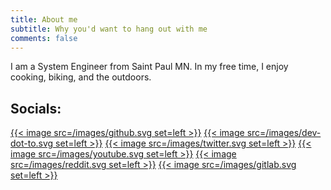 ```yaml
---
title: About me
subtitle: Why you'd want to hang out with me
comments: false
---
```


I am a System Engineer from Saint Paul MN. In my free time, I enjoy cooking, biking, and the outdoors.

## Socials:
[{{< image src=/images/github.svg  set=left >}}](https://github.com/flowalex-tech)  [{{< image src=/images/dev-dot-to.svg  set=left >}}](https://dev.to/flowalextech) [{{< image src=/images/twitter.svg  set=left >}}](https://twitter.com/AlexanderPWolf) [{{< image src=/images/youtube.svg  set=left >}}](https://www.youtube.com/channel/https://www.youtube.com/channel/UCzwTQBGzBH-2si_cMtPhFGw) [{{< image src=/images/reddit.svg  set=left >}}](https://www.reddit.com/user/flowalex999) [{{< image src=/images/gitlab.svg  set=left >}}](https://gitlab.com/flowalex)
